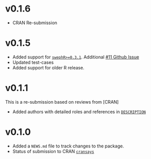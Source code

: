 # v0.1.6

* CRAN Re-submission


# v0.1.5

* Added support for [`swephR>=0.3.1`](https://cran.r-project.org/web/packages/swephR/index.html). Additional [#11 Github Issue](https://github.com/prajwalkpatil/VedicDateTime/issues/11)
* Updated test-cases
* Added support for older R release.

# v0.1.1

This is a re-submission based on reviews from [CRAN]

* Added authors with detailed roles and references in [`DESCRIPTION`](DESCRIPTION)


# v0.1.0

* Added a `NEWS.md` file to track changes to the package.
* Status of submission to CRAN [`cransays`](https://r-hub.github.io/cransays/articles/dashboard.html)


